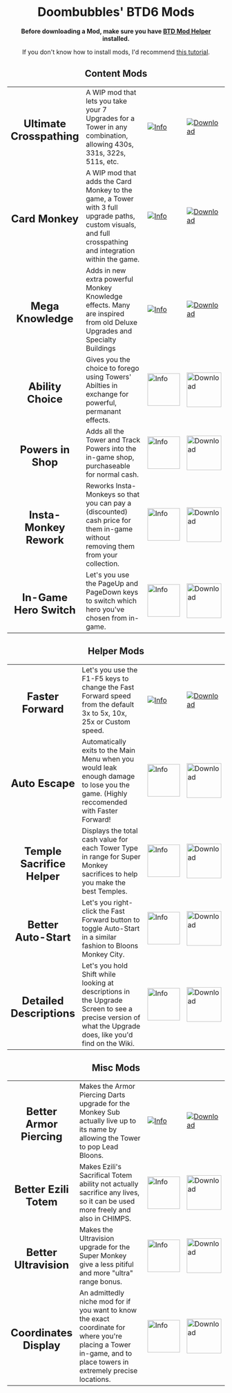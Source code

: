 <h1 align="center">Doombubbles' BTD6 Mods</h1>

<p align="center"><b>Before downloading a Mod, make sure you have <a href="https://github.com/gurrenm3/BTD-Mod-Helper/releases/latest">BTD Mod Helper</a> installed.</b>
</p>

<p align="center">If you don't know how to install mods, I'd recommend <a href="https://hemisemidemipresent.github.io/btd6-modding-tutorial/">this tutorial</a>.
</p>


<h2 align="center" title="Mods that let you play BTD6 in a new and/or different way">Content Mods</h2>

<table style="table-layout:fixed">
    <tr>
        <td width="30%" align="center">
            <h2>Ultimate Crosspathing</h2>
        </td>
        <td>
            A WIP mod that lets you take your 7 Upgrades for a Tower in any combination, allowing 430s, 331s, 322s, 511s, etc.
        </td>
        <td width="10%">
            <a href="https://github.com/doombubbles/ultimate-crosspathing#readme"><img alt="Info" src="https://github.com/doombubbles/BTD6-Mods/blob/main/info.png?raw=true"></a>
        </td>
        <td width="11%">
            <a href="https://github.com/doombubbles/ultimate-crosspathing/raw/main/UltimateCrosspathing.dll"><img alt="Download" src="https://github.com/doombubbles/BTD6-Mods/blob/main/download_small.png?raw=true"></a>
        </td>
    </tr>
    <tr>
        <td width="30%" align="center">
            <h2>Card Monkey</h2>
        </td>
        <td>
            A WIP mod that adds the Card Monkey to the game, a Tower with 3 full upgrade paths, custom visuals, and full crosspathing and integration within the game.
        </td>
        <td width="10%">
            <a href="https://github.com/doombubbles/card-monkey#readme"><img alt="Info" src="https://github.com/doombubbles/BTD6-Mods/blob/main/info.png?raw=true"></a>
        </td>
        <td width="11%">
            <a href="https://github.com/doombubbles/card-monkey/raw/main/CardMonkey.dll"><img alt="Download" src="https://github.com/doombubbles/BTD6-Mods/blob/main/download_small.png?raw=true"></a>
        </td>
    </tr>
    <tr>
        <td width="30%" align="center">
            <h2>Mega Knowledge</h2>
        </td>
        <td>
            Adds in new extra powerful Monkey Knowledge effects. Many are inspired from old Deluxe Upgrades and Specialty Buildings
        </td>
        <td width="10%">
            <a href="https://github.com/doombubbles/BTD6-Mods/tree/main/MegaKnowledge#readme"><img alt="Info" src="https://github.com/doombubbles/BTD6-Mods/blob/main/info.png?raw=true"></a>
        </td>
        <td width="11%">
            <a href="https://github.com/doombubbles/BTD6-Mods/raw/main/MegaKnowledge/MegaKnowledge.dll"><img alt="Download" src="https://github.com/doombubbles/BTD6-Mods/blob/main/download_small.png?raw=true"></a>
        </td>
    </tr>
    <tr>
        <td width="30%" align="center">
            <h2>Ability Choice</h2>
        </td>
        <td>
            Gives you the choice to forego using Towers' Abilties in exchange for powerful, permanant effects.
        </td>
        <td width="10%">
            <a href="https://github.com/doombubbles/BTD6-Mods/tree/main/AbilityChoice#readme"><img alt="Info" width=75 src="https://github.com/doombubbles/BTD6-Mods/blob/main/info.png?raw=true"></a>
        </td>
        <td width="11%">
            <a href="https://github.com/doombubbles/BTD6-Mods/raw/main/AbilityChoice/AbilityChoice.dll"><img alt="Download" width=80 src="https://github.com/doombubbles/BTD6-Mods/blob/main/download_small.png?raw=true"></a>
        </td>
    </tr>
    <tr>
        <td width="30%" align="center">
            <h2>Powers in Shop</h2>
        </td>
        <td>
            Adds all the Tower and Track Powers into the in-game shop, purchaseable for normal cash.
        </td>
        <td width="10%">
            <a href="https://github.com/doombubbles/BTD6-Mods/tree/main/PowersInShop#readme"><img alt="Info" width=75 src="https://github.com/doombubbles/BTD6-Mods/blob/main/info.png?raw=true"></a>
        </td>
        <td width="11%">
            <a href="https://github.com/doombubbles/BTD6-Mods/raw/main/PowersInShop/PowersInShop.dll"><img alt="Download" width=80 src="https://github.com/doombubbles/BTD6-Mods/blob/main/download_small.png?raw=true"></a>
        </td>
    </tr>
    <tr>
        <td width="30%" align="center">
            <h2>Insta-Monkey Rework</h2>
        </td>
        <td>
            Reworks Insta-Monkeys so that you can pay a (discounted) cash price for them in-game without removing them from your collection.
        </td>
        <td width="10%">
            <a href="https://github.com/doombubbles/BTD6-Mods/tree/main/InstaMonkeyRework#readme"><img alt="Info" width=75 src="https://github.com/doombubbles/BTD6-Mods/blob/main/info.png?raw=true"></a>
        </td>
        <td width="11%">
            <a href="https://github.com/doombubbles/BTD6-Mods/raw/main/InstaMonkeyRework/InstaMonkeyRework.dll"><img alt="Download" width=80 src="https://github.com/doombubbles/BTD6-Mods/blob/main/download_small.png?raw=true"></a>
        </td>
    </tr>
    <tr>
        <td width="30%" align="center">
            <h2>In-Game Hero Switch</h2>
        </td>
        <td>
            Let's you use the PageUp and PageDown keys to switch which hero you've chosen from in-game.
        </td>
        <td width="10%">
            <a href="https://github.com/doombubbles/BTD6-Mods/tree/main/InGameHeroSwitch#readme"><img alt="Info" width=75 src="https://github.com/doombubbles/BTD6-Mods/blob/main/info.png?raw=true"></a>
        </td>
        <td width="11%">
            <a href="https://github.com/doombubbles/BTD6-Mods/raw/main/InGameHeroSwitch/InGameHeroSwitch.dll"><img alt="Download" width=80 src="https://github.com/doombubbles/BTD6-Mods/blob/main/download_small.png?raw=true"></a>
        </td>
    </tr>
</table>


<h2 align="center" title="Mods that streamline the BTD6 playing experience">Helper Mods</h2>

<table style="table-layout:fixed">
    <tr>
        <td width="30%" align="center">
            <h2>Faster Forward</h2>
        </td>
        <td>
            Let's you use the F1-F5 keys to change the Fast Forward speed from the default 3x to 5x, 10x, 25x or Custom speed.
        </td>
        <td width="10%">
            <a href="https://github.com/doombubbles/BTD6-Mods/tree/main/FasterForward#readme"><img alt="Info" src="https://github.com/doombubbles/BTD6-Mods/blob/main/info.png?raw=true"></a>
        </td>
        <td width="11%">
            <a href="https://github.com/doombubbles/BTD6-Mods/raw/main/FasterForward/FasterForward.dll"><img alt="Download" src="https://github.com/doombubbles/BTD6-Mods/blob/main/download_small.png?raw=true"></a>
        </td>
    </tr>
    <tr>
        <td width="30%" align="center">
            <h2>Auto Escape</h2>
        </td>
        <td>
            Automatically exits to the Main Menu when you would leak enough damage to lose you the game. (Highly reccomended with Faster Forward!
        </td>
        <td width="10%">
            <a href="https://github.com/doombubbles/BTD6-Mods/tree/main/AutoEscape#readme"><img alt="Info" width=75 src="https://github.com/doombubbles/BTD6-Mods/blob/main/info.png?raw=true"></a>
        </td>
        <td width="11%">
            <a href="https://github.com/doombubbles/BTD6-Mods/raw/main/AutoEscape/AutoEscape.dll"><img alt="Download" width=80 src="https://github.com/doombubbles/BTD6-Mods/blob/main/download_small.png?raw=true"></a>
        </td>
    </tr>
    <tr>
        <td width="30%" align="center">
            <h2>Temple Sacrifice Helper</h2>
        </td>
        <td>
            Displays the total cash value for each Tower Type in range for Super Monkey sacrifices to help you make the best Temples.
        </td>
        <td width="10%">
            <a href="https://github.com/doombubbles/BTD6-Mods/tree/main/TempleSacrificeHelper#readme"><img alt="Info" width=75 src="https://github.com/doombubbles/BTD6-Mods/blob/main/info.png?raw=true"></a>
        </td>
        <td width="11%">
            <a href="https://github.com/doombubbles/BTD6-Mods/raw/main/TempleSacrificeHelper/TempleSacrificeHelper.dll"><img alt="Download" width=80 src="https://github.com/doombubbles/BTD6-Mods/blob/main/download_small.png?raw=true"></a>
        </td>
    </tr>
    <tr>
        <td width="30%" align="center">
            <h2>Better Auto-Start</h2>
        </td>
        <td>
            Let's you right-click the Fast Forward button to toggle Auto-Start in a similar fashion to Bloons Monkey City.
        </td>
        <td width="10%">
            <a href="https://github.com/doombubbles/BTD6-Mods/tree/main/BetterAutoStart#readme"><img alt="Info" width=75 src="https://github.com/doombubbles/BTD6-Mods/blob/main/info.png?raw=true"></a>
        </td>
        <td width="11%">
            <a href="https://github.com/doombubbles/BTD6-Mods/raw/main/BetterAutoStart/BetterAutoStart.dll"><img alt="Download" width=80 src="https://github.com/doombubbles/BTD6-Mods/blob/main/download_small.png?raw=true"></a>
        </td>
    </tr>
    <tr>
        <td width="30%" align="center">
            <h2>Detailed Descriptions</h2>
        </td>
        <td>
            Let's you hold Shift while looking at descriptions in the Upgrade Screen to see a precise version of what the Upgrade does, like you'd find on the Wiki.
        </td>
        <td width="10%">
            <a href="https://github.com/doombubbles/BTD6-Mods/tree/main/DetailedDescriptions#readme"><img alt="Info" width=75 src="https://github.com/doombubbles/BTD6-Mods/blob/main/info.png?raw=true"></a>
        </td>
        <td width="11%">
            <a href="https://github.com/doombubbles/BTD6-Mods/raw/main/DetailedDescriptions/DetailedDescriptions.dll"><img alt="Download" width=80 src="https://github.com/doombubbles/BTD6-Mods/blob/main/download_small.png?raw=true"></a>
        </td>
    </tr>
</table>

<h2 align="center" title="The rest of the mods I've made">Misc Mods</h2>

<table style="table-layout:fixed">
    <tr>
        <td width="30%" align="center">
            <h2>Better Armor Piercing</h2>
        </td>
        <td>
            Makes the Armor Piercing Darts upgrade for the Monkey Sub actually live up to its name by allowing the Tower to pop Lead Bloons.
        </td>
        <td width="10%">
            <a href="https://github.com/doombubbles/BTD6-Mods/tree/main/BetterArmorPiercing#readme"><img alt="Info" src="https://github.com/doombubbles/BTD6-Mods/blob/main/info.png?raw=true"></a>
        </td>
        <td width="11%">
            <a href="https://github.com/doombubbles/BTD6-Mods/raw/main/BetterArmorPiercing/BetterArmorPiercing.dll"><img alt="Download" src="https://github.com/doombubbles/BTD6-Mods/blob/main/download_small.png?raw=true"></a>
        </td>
    </tr>
    <tr>
        <td width="30%" align="center">
            <h2>Better Ezili Totem</h2>
        </td>
        <td>
            Makes Ezili's Sacrifical Totem ability not actually sacrifice any lives, so it can be used more freely and also in CHIMPS.
        </td>
        <td width="10%">
            <a href="https://github.com/doombubbles/BTD6-Mods/tree/main/BetterEziliTotem#readme"><img alt="Info" width=75 src="https://github.com/doombubbles/BTD6-Mods/blob/main/info.png?raw=true"></a>
        </td>
        <td width="11%">
            <a href="https://github.com/doombubbles/BTD6-Mods/raw/main/BetterEziliTotem/BetterEziliTotem.dll"><img alt="Download" width=80 src="https://github.com/doombubbles/BTD6-Mods/blob/main/download_small.png?raw=true"></a>
        </td>
    </tr>
    <tr>
        <td width="30%" align="center">
            <h2>Better Ultravision</h2>
        </td>
        <td>
            Makes the Ultravision upgrade for the Super Monkey give a less pitiful and more "ultra" range bonus.
        </td>
        <td width="10%">
            <a href="https://github.com/doombubbles/BTD6-Mods/tree/main/BetterUltraVision#readme"><img alt="Info" width=75 src="https://github.com/doombubbles/BTD6-Mods/blob/main/info.png?raw=true"></a>
        </td>
        <td width="11%">
            <a href="https://github.com/doombubbles/BTD6-Mods/raw/main/BetterUltraVision/BetterUltraVision.dll"><img alt="Download" width=80 src="https://github.com/doombubbles/BTD6-Mods/blob/main/download_small.png?raw=true"></a>
        </td>
    </tr>
    <tr>
        <td width="30%" align="center">
            <h2>Coordinates Display</h2>
        </td>
        <td>
            An admittedly niche mod for if you want to know the exact coordinate for where you're placing a Tower in-game, and to place towers in extremely precise locations.
        </td>
        <td width="10%">
            <a href="https://github.com/doombubbles/BTD6-Mods/tree/main/CoordinatesDisplay#readme"><img alt="Info" width=75 src="https://github.com/doombubbles/BTD6-Mods/blob/main/info.png?raw=true"></a>
        </td>
        <td width="11%">
            <a href="https://github.com/doombubbles/BTD6-Mods/raw/main/CoordinatesDisplay/CoordinatesDisplay.dll"><img alt="Download" width=80 src="https://github.com/doombubbles/BTD6-Mods/blob/main/download_small.png?raw=true"></a>
        </td>
    </tr>
</table>
